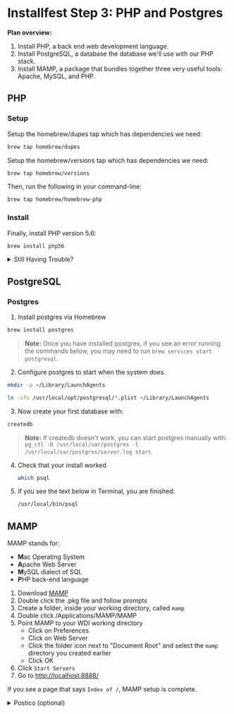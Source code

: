 # Installfest Step 3: PHP and Postgres

**Plan overview:**

1. Install PHP, a back end web development language.
2. Install PostgreSQL, a database the database we'll use with our PHP stack.
3. Install MAMP, a package that bundles together three very useful tools: Apache, MySQL, and PHP.

## PHP

### Setup

Setup the homebrew/dupes tap which has dependencies we need:

```bash
brew tap homebrew/dupes
```

Setup the homebrew/versions tap which has dependencies we need:

```bash
brew tap homebrew/versions
```

Then, run the following in your command-line:

```bash
brew tap homebrew/homebrew-php
```

### Install

Finally, install PHP version 5.6:

```bash
brew install php56
```

<details>
<summary>Still Having Trouble?</summary

### Homebrew PHP

The package you just installed also has its own [documentation here](https://github.com/Homebrew/homebrew-php).  If you are still seeing issues, you may want to check their site out.

</details>

## PostgreSQL 

### Postgres

1. Install postgres via Homebrew
  ```bash
  brew install postgres
  ```

>**Note:** Once you have installed postgres, if you see an error running the commands below, you may need to run `brew services start postgresql`.

2. Configure postgres to start when the system does.

  ```bash
  mkdir -p ~/Library/LaunchAgents

  ln -sfv /usr/local/opt/postgresql/*.plist ~/Library/LaunchAgents
  ```

3. Now create your first database with:

  ```bash
  createdb
  ```

> **Note:** If createdb doesn't work, you can start postgres manually with: `pg_ctl -D /usr/local/var/postgres -l /usr/local/var/postgres/server.log start`.

4. Check that your install worked

    ```bash
    which psql
    ```

5. If you see the text below in Terminal, you are finished:

    ```bash
    /usr/local/bin/psql
    ```

## MAMP

MAMP stands for:

- **M**ac Operating System
- **A**pache Web Server
- **M**ySQL dialect of SQL
- **P**HP back-end language

1. Download [MAMP](https://www.mamp.info/en/downloads/)
1. Double click the .pkg file and follow prompts
1. Create a folder, inside your working directory, called `mamp`
1. Double click /Applications/MAMP/MAMP
1. Point MAMP to your WDI working directory
	- Click on Preferences
	- Click on Web Server
	- Click the folder icon next to "Document Root" and select the `mamp` directory you created earlier
	- Click OK
1. Click `Start Servers`
1. Go to <http://localhost:8888/>

If you see a page that says `Index of /`, MAMP setup is complete.

<details>
<summary>Postico (optional)</summary>
### Postico

Postico is a GUI tool to view the contents of your Postgres database. 

1. Go to <a href="https://eggerapps.at/postico/" target="_new">eggerapps.at/postico/</a> and download the free version.
2. Install it by unzipping the downloaded zip and then dragging `Postico.app` into your `Applications` directory.

</details>
